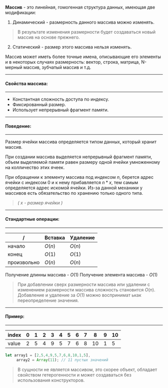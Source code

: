 
**Массив** - это линейная, гомогенная структура данных, имеющая две модификации:
1. Динамический - размерность данного массива можно изменять. 
> В результате изменения размерности будет создаваться новый массив на основе прежнего.
2. Статический - размер этого массива нельзя изменять.

Массив может иметь более точные имена, описывающие его элементы и в некоторых случаях размерность: вектор, строка, матрица, N-мерный массив, зубчатый массив и т.д.



---
#### Свойства массива:
---
- Константная сложность доступа по индексу.
- Фиксированный размер.
- Использует непрерывный фрагмент памяти.



---
#### Поведение:
---
Размер ячейки массива определяется типом данных, который хранит массив.

При создании массива выделяется непрерывный фрагмент памяти, объем выделяемой памяти равен размеру одной ячейки умноженному на колличество этих ячеек. 

При обращении к элементу массива под индексом $n$, берется адрес ячейки с индексом $0$ и к нему прибавляется $n * x$, тем самым определяется адрес искомой ячейки. Из-за данной механики у массивов есть обязательство по хранению только одного типа.
> *( $x$ - размер ячейки )* 



---
#### Стандартные операции:
---
|      /      | Вставка | Удаление |
| ----------- | ------- | -------- |
| начало      |  $O(n)$ |  $O(n)$ |
| конец       | $O(1)$  | $O(1)$  |
| произвольно |  $O(n)$ |  $O(n)$ |

Получение длинны массива - $O(1)$
Получение элемента массива - $O(1)$

> При добавлении сверх размерности массива или удалении с изменением размерности массива сложность становится $O(n)$. Добавление и удаление за $O(1)$ можно воспринимат ькак переопределение значения.



---
#### Пример:
---
|index|0|1|2|3|4|5|6|7|8|9|10|
|-----|-|-|-|-|-|-|-|-|-|-|--|
|value|2|5|4|9|5|7|6|8|10|1|5|

```js
let array1 = [2,5,4,9,5,7,6,8,10,1,5],
	 array2 = Array(11); // 11 пустых значений
```
> В сущности не является массивом, это скорее объект, обладает свойством гетерогенности и может создаваться без использования конструкторов.

